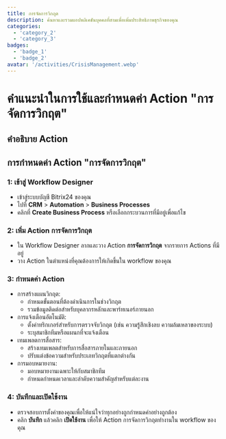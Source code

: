 ```yaml
---
title: การจัดการวิกฤต
description: ค้นหาและรวมแอปพลิเคชันบุคคลที่สามเพื่อเพิ่มประสิทธิภาพธุรกิจของคุณ
categories: 
  - 'category_2'
  - 'category_3'
badges: 
  - 'badge_1'
  - 'badge_2'
avatar: '/activities/CrisisManagement.webp'
---
```

# คำแนะนำในการใช้และกำหนดค่า Action "การจัดการวิกฤต"

## คำอธิบาย Action

## **การกำหนดค่า Action "การจัดการวิกฤต"**

### 1: เข้าสู่ Workflow Designer
- เข้าสู่ระบบบัญชี Bitrix24 ของคุณ
- ไปที่ **CRM** > **Automation** > **Business Processes**
- คลิกที่ **Create Business Process** หรือเลือกกระบวนการที่มีอยู่เพื่อแก้ไข

### 2: เพิ่ม Action การจัดการวิกฤต
- ใน Workflow Designer ลากและวาง Action **การจัดการวิกฤต** จากรายการ Actions ที่มีอยู่
- วาง Action ในตำแหน่งที่คุณต้องการให้เกิดขึ้นใน workflow ของคุณ

### 3: กำหนดค่า Action
- การสร้างแผนวิกฤต:
  - กำหนดขั้นตอนที่ต้องดำเนินการในช่วงวิกฤต
  - รวมข้อมูลติดต่อสำหรับบุคลากรหลักและพาร์ทเนอร์ภายนอก
- การแจ้งเตือนอัตโนมัติ:
  - ตั้งค่าทริกเกอร์สำหรับการตรวจจับวิกฤต (เช่น ความรู้สึกเชิงลบ ความล้มเหลวของระบบ)
  - ระบุสมาชิกทีมหรือแผนกที่จะแจ้งเตือน
- เทมเพลตการสื่อสาร:
  - สร้างเทมเพลตสำหรับการสื่อสารภายในและภายนอก
  - ปรับแต่งข้อความสำหรับประเภทวิกฤตที่แตกต่างกัน
- การมอบหมายงาน:
  - มอบหมายงานเฉพาะให้กับสมาชิกทีม
  - กำหนดกำหนดเวลาและลำดับความสำคัญสำหรับแต่ละงาน

### 4: บันทึกและเปิดใช้งาน
- ตรวจสอบการตั้งค่าของคุณเพื่อให้แน่ใจว่าทุกอย่างถูกกำหนดค่าอย่างถูกต้อง
- คลิก **บันทึก** แล้วคลิก **เปิดใช้งาน** เพื่อให้ Action การจัดการวิกฤตทำงานใน workflow ของคุณ